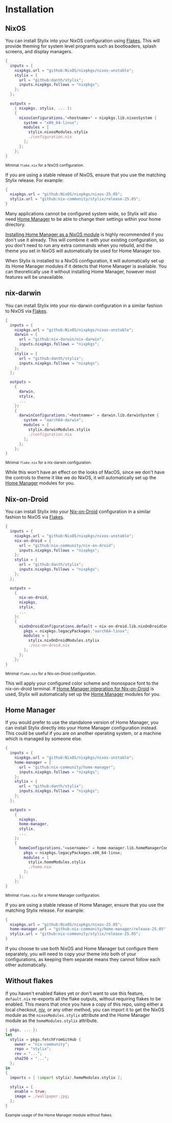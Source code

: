 # Installation

## NixOS

You can install Stylix into your NixOS configuration using [Flakes][nix-flakes].
This will provide theming for system level programs such as bootloaders, splash
screens, and display managers.

```nix
{
  inputs = {
    nixpkgs.url = "github:NixOS/nixpkgs/nixos-unstable";
    stylix = {
      url = "github:danth/stylix";
      inputs.nixpkgs.follows = "nixpkgs";
    };
  };

  outputs =
    { nixpkgs, stylix, ... }:
    {
      nixosConfigurations."«hostname»" = nixpkgs.lib.nixosSystem {
        system = "x86_64-linux";
        modules = [
          stylix.nixosModules.stylix
          ./configuration.nix
        ];
      };
    };
}
```
<small>Minimal `flake.nix` for a NixOS configuration.</small>

If you are using a stable release of NixOS, ensure that you use the matching
Stylix release. For example:

```nix
{
  nixpkgs.url = "github:NixOS/nixpkgs/nixos-25.05";
  stylix.url = "github:nix-community/stylix/release-25.05";
}
```

Many applications cannot be configured system wide, so Stylix will also need
[Home Manager][nix-hm] to be able to change their settings within your home
directory.

[Installing Home Manager as a NixOS module](https://nix-community.github.io/home-manager/index.xhtml#sec-install-nixos-module)
is highly recommended if you don't use it already. This will combine it with
your existing configuration, so you don't need to run any extra commands when
you rebuild, and the theme you set in NixOS will automatically be used for Home
Manager too.

When Stylix is installed to a NixOS configuration, it will automatically set up
its Home Manager modules if it detects that Home Manager is available. You can
theoretically use it without installing Home Manager, however most features will
be unavailable.

## nix-darwin

You can install Stylix into your nix-darwin configuration in a similar fashion
to NixOS via [Flakes][nix-flakes].

```nix
{
  inputs = {
    nixpkgs.url = "github:NixOS/nixpkgs/nixos-unstable";
    darwin = {
      url = "github:nix-darwin/nix-darwin";
      inputs.nixpkgs.follows = "nixpkgs";
    };
    stylix = {
      url = "github:danth/stylix";
      inputs.nixpkgs.follows = "nixpkgs";
    };
  };

  outputs =
    {
      darwin,
      stylix,
      ...
    }:
    {
      darwinConfigurations."«hostname»" = darwin.lib.darwinSystem {
        system = "aarch64-darwin";
        modules = [
          stylix.darwinModules.stylix
          ./configuration.nix
        ];
      };
    };
}
```
<small>Minimal `flake.nix` for a nix-darwin configuration.</small>

While this won't have an effect on the looks of MacOS, since we don't have the
controls to theme it like we do NixOS, it will automatically set up the [Home
Manager][nix-hm] modules for you.

## Nix-on-Droid

You can install Stylix into your
[Nix-on-Droid](https://github.com/nix-community/nix-on-droid) configuration in a
similar fashion to NixOS via [Flakes][nix-flakes].

```nix
{
  inputs = {
    nixpkgs.url = "github:NixOS/nixpkgs/nixos-unstable";
    nix-on-droid = {
      url = "github:nix-community/nix-on-droid";
      inputs.nixpkgs.follows = "nixpkgs";
    };
    stylix = {
      url = "github:danth/stylix";
      inputs.nixpkgs.follows = "nixpkgs";
    };
  };

  outputs =
    {
      nix-on-droid,
      nixpkgs,
      stylix,
      ...
    }:
    {
      nixOnDroidConfigurations.default = nix-on-droid.lib.nixOnDroidConfiguration {
        pkgs = nixpkgs.legacyPackages."aarch64-linux";
        modules = [
          stylix.nixOnDroidModules.stylix
          ./nix-on-droid.nix
        ];
      };
    };
}
```
<small>Minimal `flake.nix` for a Nix-on-Droid configuration.</small>

This will apply your configured color scheme and monospace font to the
nix-on-droid terminal. If [Home Manager integration for
Nix-on-Droid](https://github.com/nix-community/nix-on-droid#home-manager-integration)
is used, Stylix will automatically set up the [Home Manager][nix-hm] modules for
you.

## Home Manager

If you would prefer to use the standalone version of Home Manager, you can
install Stylix directly into your Home Manager configuration instead. This could
be useful if you are on another operating system, or a machine which is managed
by someone else.

```nix
{
  inputs = {
    nixpkgs.url = "github:NixOS/nixpkgs/nixos-unstable";
    home-manager = {
      url = "github:nix-community/home-manager";
      inputs.nixpkgs.follows = "nixpkgs";
    };
    stylix = {
      url = "github:danth/stylix";
      inputs.nixpkgs.follows = "nixpkgs";
    };
  };

  outputs =
    {
      nixpkgs,
      home-manager,
      stylix,
      ...
    }:
    {
      homeConfigurations."«username»" = home-manager.lib.homeManagerConfiguration {
        pkgs = nixpkgs.legacyPackages.x86_64-linux;
        modules = [
          stylix.homeModules.stylix
          ./home.nix
        ];
      };
    };
}
```
<small>Minimal `flake.nix` for a Home Manager configuration.</small>

If you are using a stable release of Home Manager, ensure that you use the
matching Stylix release. For example:

```nix
{
  nixpkgs.url = "github:NixOS/nixpkgs/nixos-25.05";
  home-manager.url = "github:nix-community/home-manager/release-25.05";
  stylix.url = "github:nix-community/stylix/release-25.05";
}
```

If you choose to use both NixOS and Home Manager but configure them separately,
you will need to copy your theme into both of your configurations, as keeping
them separate means they cannot follow each other automatically.

## Without flakes

If you haven't enabled flakes yet or don't want to use this feature,
`default.nix` re-exports all the flake outputs, without requiring flakes to be
enabled. This means that once you have a copy of this repo, using either a local
checkout, [niv](https://github.com/nmattia/niv), or any other method, you can
import it to get the NixOS module as the `nixosModules.stylix` attribute and the
Home Manager module as the `homeModules.stylix` attribute.

```nix
{ pkgs, ... }:
let
  stylix = pkgs.fetchFromGitHub {
    owner = "nix-community";
    repo = "stylix";
    rev = "...";
    sha256 = "...";
  };
in
{
  imports = [ (import stylix).homeModules.stylix ];

  stylix = {
    enable = true;
    image = ./wallpaper.jpg;
  };
}
```
<small>Example usage of the Home Manager module without flakes.</small>

[nix-flakes]: https://wiki.nixos.org/wiki/Flakes
[nix-hm]: https://github.com/nix-community/home-manager
